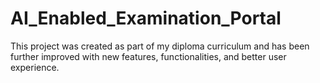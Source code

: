 # AI_Enabled_Examination_Portal
This project was created as part of my diploma curriculum and has been further improved with new features, functionalities, and better user experience.

